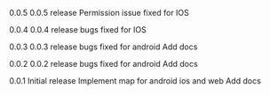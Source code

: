 0.0.5
0.0.5 release
Permission issue fixed for IOS

0.0.4
0.0.4 release
bugs fixed for IOS

0.0.3
0.0.3 release
bugs fixed for android
Add docs

0.0.2 
0.0.2 release
bugs fixed for android
Add docs

0.0.1
Initial release
Implement map for android ios and web
Add docs